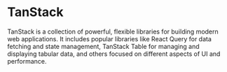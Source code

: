 # TanStack
TanStack is a collection of powerful, flexible libraries for building modern web applications. It includes popular libraries like React Query for data fetching and state management, TanStack Table for managing and displaying tabular data, and others focused on different aspects of UI and performance.
